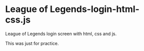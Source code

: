 # League of Legends-login-html-css.js
 League of Legends login screen with html, css and js.
 
 This was just for practice.
